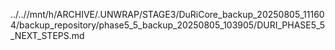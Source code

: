 ../..//mnt/h/ARCHIVE/.UNWRAP/STAGE3/DuRiCore_backup_20250805_111604/backup_repository/phase5_5_backup_20250805_103905/DURI_PHASE5_5_NEXT_STEPS.md
